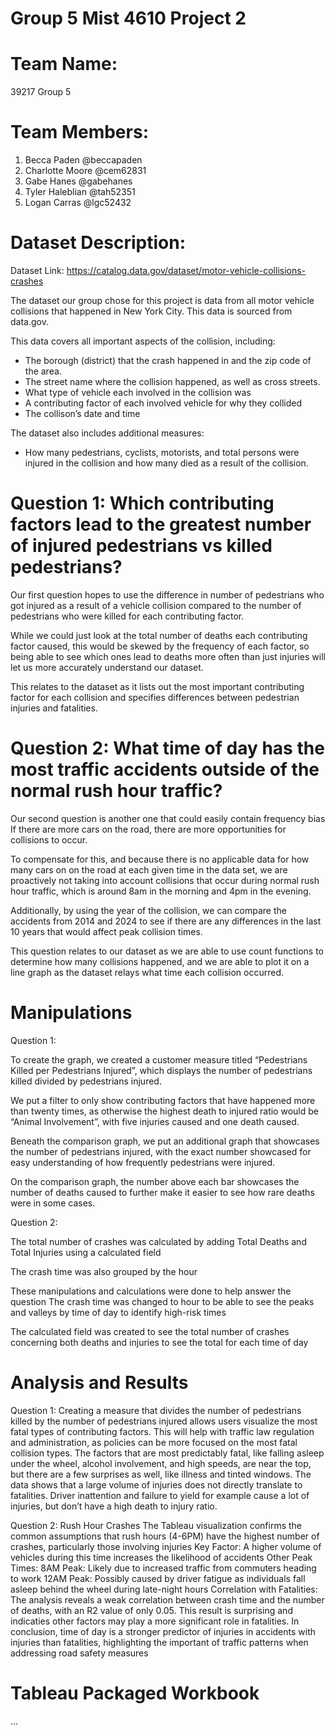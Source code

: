 # Group 5 Mist 4610 Project 2

# Team Name:

39217 Group 5

# Team Members:

1. Becca Paden @beccapaden
2. Charlotte Moore @cem62831
3. Gabe Hanes @gabehanes
4. Tyler Haleblian @tah52351
5. Logan Carras @lgc52432

# Dataset Description:
Dataset Link: https://catalog.data.gov/dataset/motor-vehicle-collisions-crashes

The dataset our group chose for this project is data from all motor vehicle collisions that happened in New York City. This data is sourced from data.gov.

This data covers all important aspects of the collision, including:
- The borough (district) that the crash happened in and the zip code of the area.
- The street name where the collision happened, as well as cross streets.
- What type of vehicle each involved in the collision was
- A contributing factor of each involved vehicle for why they collided
- The collison’s date and time

The dataset also includes additional measures:
- How many pedestrians, cyclists, motorists, and total persons were injured in the collision and how many died as a result of the collision.

# Question 1: Which contributing factors lead to the greatest number of injured pedestrians vs killed pedestrians?

Our first question hopes to use the difference in number of pedestrians who got injured as a result of a vehicle collision compared to the number of pedestrians who were killed for each contributing factor. 

While we could just look at the total number of deaths each contributing factor caused, this would be skewed by the frequency of each factor, so being able to see which ones lead to deaths more often than just injuries will let us more accurately understand our dataset.

This relates to the dataset as it lists out the most important contributing factor for each collision and specifies differences between pedestrian injuries and fatalities.

# Question 2: What time of day has the most traffic accidents outside of the normal rush hour traffic?

Our second question is another one that could easily contain frequency bias
If there are more cars on the road, there are more opportunities for collisions to occur. 

To compensate for this, and because there is no applicable data for how many cars on on the road at each given time in the data set, we are proactively not taking into account collisions that occur during normal rush hour traffic, which is around 8am in the morning and 4pm in the evening. 

Additionally, by using the year of the collision, we can compare the accidents from 2014 and 2024 to see if there are any differences in the last 10 years that would affect peak collision times.

This question relates to our dataset as we are able to use count functions to determine how many collisions happened, and we are able to plot it on a line graph as the dataset relays what time each collision occurred.

# Manipulations
Question 1:

To create the graph, we created a customer measure titled “Pedestrians Killed per Pedestrians Injured”, which displays the number of pedestrians killed divided by pedestrians injured.

We put a filter to only show contributing factors that have happened more than twenty times, as otherwise the highest death to injured ratio would be “Animal Involvement”, with five injuries caused and one death caused.

Beneath the comparison graph, we put an additional graph that showcases the number of pedestrians injured, with the exact number showcased for easy understanding of how frequently pedestrians were injured.

On the comparison graph, the number above each bar showcases the number of deaths caused to further make it easier to see how rare deaths were in some cases.

Question 2:

The total number of crashes was calculated by adding Total Deaths and Total Injuries using a calculated field

The crash time was also grouped by the hour

These manipulations and calculations were done to help answer the question
The crash time was changed to hour to be able to see the peaks and valleys by time of day to identify high-risk times

The calculated field was created to see the total number of crashes concerning both deaths and injuries to see the total for each time of day


# Analysis and Results
Question 1:
Creating a measure that divides the number of pedestrians killed by the number of pedestrians injured allows users visualize the most fatal types of contributing factors. This will help with traffic law regulation and administration, as policies can be more focused on the most fatal collision types.
The factors that are most predictably fatal, like falling asleep under the wheel, alcohol involvement, and high speeds, are near the top, but there are a few surprises as well, like illness and tinted windows.
The data shows that a large volume of injuries does not directly translate to fatalities. Driver inattention and failure to yield for example cause a lot of injuries, but don’t have a high death to injury ratio.

Question 2:
Rush Hour Crashes 
The Tableau visualization confirms the common assumptions that rush hours (4-6PM) have the highest number of crashes, particularly those involving injuries
Key Factor: A higher volume of vehicles during this time increases the likelihood of accidents 
Other Peak Times:
8AM Peak: Likely due to increased traffic from commuters heading to work
12AM Peak: Possibly caused by driver fatigue as individuals fall asleep behind the wheel during late-night hours 
Correlation with Fatalities:
The analysis reveals a weak correlation between crash time and the number of deaths, with an R2 value of only 0.05. This result is surprising and indicaties other factors may play a more significant role in fatalities.
In conclusion, time of day is a stronger predictor of injuries in accidents with injuries than fatalities, highlighting the important of traffic patterns when addressing road safety measures


# Tableau Packaged Workbook

...


